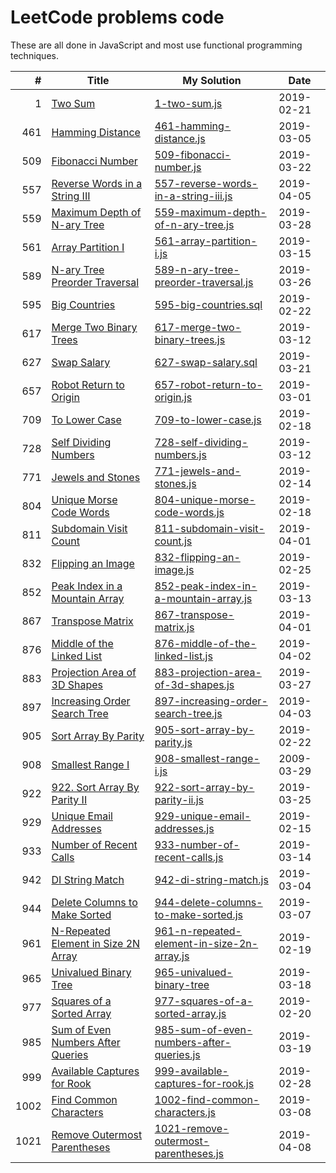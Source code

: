 # LeetCode problems code

These are all done in JavaScript and most use functional programming techniques.

|    # | Title                                                                                                     | My Solution                                                                                                                              | Date       |
| ---: | --------------------------------------------------------------------------------------------------------- | ---------------------------------------------------------------------------------------------------------------------------------------- | ---------- |
|    1 | [Two Sum](https://leetcode.com/problems/two-sum/)                                                         | [1-two-sum.js](https://github.com/Sporkyy/leetcode/blob/master/1-two-sum.js)                                                             | 2019-02-21 |
|  461 | [Hamming Distance](https://leetcode.com/problems/hamming-distance/)                                       | [461-hamming-distance.js](https://github.com/Sporkyy/leetcode/blob/master/461-hamming-distance.js)                                       | 2019-03-05 |
|  509 | [Fibonacci Number](https://leetcode.com/problems/fibonacci-number/)                                       | [509-fibonacci-number.js](https://github.com/Sporkyy/leetcode/blob/master/509-fibonacci-number.js)                                       | 2019-03-22 |
|  557 | [Reverse Words in a String III](https://leetcode.com/problems/reverse-words-in-a-string-iii/)             | [557-reverse-words-in-a-string-iii.js](https://github.com/Sporkyy/leetcode/blob/master/557-reverse-words-in-a-string-iii.js)             | 2019-04-05 |
|  559 | [Maximum Depth of N-ary Tree](https://leetcode.com/problems/maximum-depth-of-n-ary-tree/)                 | [559-maximum-depth-of-n-ary-tree.js](https://github.com/Sporkyy/leetcode/blob/master/559-maximum-depth-of-n-ary-tree.js)                 | 2019-03-28 |
|  561 | [Array Partition I](https://leetcode.com/problems/array-partition-i/)                                     | [561-array-partition-i.js](https://github.com/Sporkyy/leetcode/blob/master/561-array-partition-i.js)                                     | 2019-03-15 |
|  589 | [N-ary Tree Preorder Traversal](https://leetcode.com/problems/n-ary-tree-preorder-traversal/)             | [589-n-ary-tree-preorder-traversal.js](https://github.com/Sporkyy/leetcode/blob/master/589-n-ary-tree-preorder-traversal.js)             | 2019-03-26 |
|  595 | [Big Countries](https://leetcode.com/problems/big-countries/)                                             | [595-big-countries.sql](https://github.com/Sporkyy/leetcode/blob/master/595-big-countries.sql)                                           | 2019-02-22 |
|  617 | [Merge Two Binary Trees](https://leetcode.com/problems/merge-two-binary-trees/)                           | [617-merge-two-binary-trees.js](https://github.com/Sporkyy/leetcode/blob/master/617-merge-two-binary-trees.js)                           | 2019-03-12 |
|  627 | [Swap Salary](https://leetcode.com/problems/swap-salary/)                                                 | [627-swap-salary.sql](https://github.com/Sporkyy/leetcode/blob/master/627-swap-salary.sql)                                               | 2019-03-21 |
|  657 | [Robot Return to Origin](https://leetcode.com/problems/robot-return-to-origin/)                           | [657-robot-return-to-origin.js](https://github.com/Sporkyy/leetcode/blob/master/657-robot-return-to-origin.js)                           | 2019-03-01 |
|  709 | [To Lower Case](https://leetcode.com/problems/to-lower-case/)                                             | [709-to-lower-case.js](https://github.com/Sporkyy/leetcode/blob/master/709-to-lower-case.js)                                             | 2019-02-18 |
|  728 | [Self Dividing Numbers](https://leetcode.com/problems/self-dividing-numbers/)                             | [728-self-dividing-numbers.js](https://github.com/Sporkyy/leetcode/blob/master/728-self-dividing-numbers.js)                             | 2019-03-12 |
|  771 | [Jewels and Stones](https://leetcode.com/problems/jewels-and-stones/)                                     | [771-jewels-and-stones.js](https://github.com/Sporkyy/leetcode/blob/master/771-jewels-and-stones.js)                                     | 2019-02-14 |
|  804 | [Unique Morse Code Words](https://leetcode.com/problems/unique-morse-code-words/)                         | [804-unique-morse-code-words.js](https://github.com/Sporkyy/leetcode/blob/master/804-unique-morse-code-words.js)                         | 2019-02-18 |
|  811 | [Subdomain Visit Count](https://leetcode.com/problems/subdomain-visit-count/)                             | [811-subdomain-visit-count.js](https://github.com/Sporkyy/leetcode/blob/master/811-subdomain-visit-count.js)                             | 2019-04-01 |
|  832 | [Flipping an Image](https://leetcode.com/problems/flipping-an-image/)                                     | [832-flipping-an-image.js](https://github.com/Sporkyy/leetcode/blob/master/832-flipping-an-image.js)                                     | 2019-02-25 |
|  852 | [Peak Index in a Mountain Array](https://leetcode.com/problems/peak-index-in-a-mountain-array/)           | [852-peak-index-in-a-mountain-array.js](https://github.com/Sporkyy/leetcode/blob/master/852-peak-index-in-a-mountain-array.js)           | 2019-03-13 |
|  867 | [Transpose Matrix](https://leetcode.com/problems/transpose-matrix/)                                       | [867-transpose-matrix.js](https://github.com/Sporkyy/leetcode/blob/master/867-transpose-matrix.js)                                       | 2019-04-01 |
|  876 | [Middle of the Linked List](https://leetcode.com/problems/middle-of-the-linked-list/)                     | [876-middle-of-the-linked-list.js](https://github.com/Sporkyy/leetcode/blob/master/876-middle-of-the-linked-list.js)                     | 2019-04-02 |
|  883 | [Projection Area of 3D Shapes](https://leetcode.com/problems/projection-area-of-3d-shapes/)               | [883-projection-area-of-3d-shapes.js](https://github.com/Sporkyy/leetcode/blob/master/883-projection-area-of-3d-shapes.js)               | 2019-03-27 |
|  897 | [Increasing Order Search Tree](https://leetcode.com/problems/increasing-order-search-tree/)               | [897-increasing-order-search-tree.js](https://github.com/Sporkyy/leetcode/blob/master/897-increasing-order-search-tree.js)               | 2019-04-03 |
|  905 | [Sort Array By Parity](https://leetcode.com/problems/sort-array-by-parity/)                               | [905-sort-array-by-parity.js](https://github.com/Sporkyy/leetcode/blob/master/905-sort-array-by-parity.js)                               | 2019-02-22 |
|  908 | [Smallest Range I](https://leetcode.com/problems/smallest-range-i/)                                       | [908-smallest-range-i.js](https://github.com/Sporkyy/leetcode/blob/master/908-smallest-range-i.js)                                       | 2009-03-29 |
|  922 | [922. Sort Array By Parity II](https://leetcode.com/problems/sort-array-by-parity-ii/)                    | [922-sort-array-by-parity-ii.js](https://github.com/Sporkyy/leetcode/blob/master/922-sort-array-by-parity-ii.js)                         | 2019-03-25 |
|  929 | [Unique Email Addresses](https://leetcode.com/problems/unique-email-addresses/)                           | [929-unique-email-addresses.js](https://github.com/Sporkyy/leetcode/blob/master/929-unique-email-addresses.js)                           | 2019-02-15 |
|  933 | [Number of Recent Calls](https://leetcode.com/problems/number-of-recent-calls/)                           | [933-number-of-recent-calls.js](https://github.com/Sporkyy/leetcode/blob/master/933-number-of-recent-calls.js)                           | 2019-03-14 |
|  942 | [DI String Match](https://leetcode.com/problems/di-string-match/)                                         | [942-di-string-match.js](https://github.com/Sporkyy/leetcode/blob/master/942-di-string-match.js)                                         | 2019-03-04 |
|  944 | [Delete Columns to Make Sorted](https://leetcode.com/problems/delete-columns-to-make-sorted/)             | [944-delete-columns-to-make-sorted.js](https://github.com/Sporkyy/leetcode/blob/master/944-delete-columns-to-make-sorted.js)             | 2019-03-07 |
|  961 | [N-Repeated Element in Size 2N Array](https://leetcode.com/problems/n-repeated-element-in-size-2n-array/) | [961-n-repeated-element-in-size-2n-array.js](https://github.com/Sporkyy/leetcode/blob/master/961-n-repeated-element-in-size-2n-array.js) | 2019-02-19 |
|  965 | [Univalued Binary Tree](https://leetcode.com/problems/univalued-binary-tree/)                             | [965-univalued-binary-tree](https://github.com/Sporkyy/leetcode/blob/master/965-univalued-binary-tree.js)                                | 2019-03-18 |
|  977 | [Squares of a Sorted Array](https://leetcode.com/problems/squares-of-a-sorted-array/)                     | [977-squares-of-a-sorted-array.js](https://github.com/Sporkyy/leetcode/blob/master/977-squares-of-a-sorted-array.js)                     | 2019-02-20 |
|  985 | [Sum of Even Numbers After Queries](https://leetcode.com/problems/sum-of-even-numbers-after-queries/)     | [985-sum-of-even-numbers-after-queries.js](https://github.com/Sporkyy/leetcode/blob/master/985-sum-of-even-numbers-after-queries.js)     | 2019-03-19 |
|  999 | [Available Captures for Rook](https://leetcode.com/problems/available-captures-for-rook/)                 | [999-available-captures-for-rook.js](https://github.com/Sporkyy/leetcode/blob/master/999-available-captures-for-rook.js)                 | 2019-02-28 |
| 1002 | [Find Common Characters](https://leetcode.com/problems/find-common-characters/)                           | [1002-find-common-characters.js](https://github.com/Sporkyy/leetcode/blob/master/1002-find-common-characters.js)                         | 2019-03-08 |
| 1021 | [Remove Outermost Parentheses](https://leetcode.com/problems/remove-outermost-parentheses/)               | [1021-remove-outermost-parentheses.js](https://github.com/Sporkyy/leetcode/blob/master/1021-remove-outermost-parentheses.js)             | 2019-04-08 |
